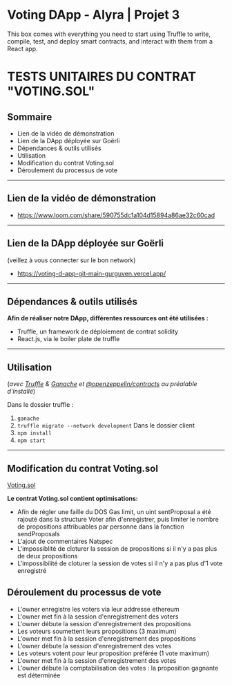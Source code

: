 # Voting DApp - Alyra | Projet 3

This box comes with everything you need to start using Truffle to write, compile, test, and deploy smart contracts, and interact with them from a React app.

# TESTS UNITAIRES DU CONTRAT "VOTING.SOL"

## Sommaire
- Lien de la vidéo de démonstration
- Lien de la DApp déployée sur Goërli
- Dépendances & outils utilisés 
- Utilisation
- Modification du contrat Voting.sol
- Déroulement du processus de vote

---

## Lien de la vidéo de démonstration
- https://www.loom.com/share/590755dc1a104d15894a86ae32c60cad


---

## Lien de la DApp déployée sur Goërli
(veillez à vous connecter sur le bon network) 
- https://voting-d-app-git-main-gurguven.vercel.app/

---

## Dépendances & outils utilisés
**Afin de réaliser notre DApp, différentes ressources ont été utilisées :**
- Truffle, un framework de déploiement de contrat solidity
- React.js, via le boiler plate de truffle
--- 

## Utilisation 
(*avec [Truffle](https://trufflesuite.com/docs/truffle/) & [Ganache](https://trufflesuite.com/docs/ganache/) et [@openzeppelin/contracts](https://www.npmjs.com/package/@openzeppelin/contracts) au préalable d'installé*)

Dans le dossier truffle : 
1. `ganache`
2. `truffle migrate --network development`
Dans le dossier client 
3. `npm install `
4. `npm start`
---

## Modification du contrat Voting.sol

[Voting.sol](https://github.com/gurguven/VotingDApp/blob/main/truffle/contracts/Voting.sol)

**Le contrat Voting.sol contient optimisations:**

- Afin de régler une faille du DOS Gas limit, un uint sentProposal a été rajouté dans la structure Voter afin d'enregistrer, puis limiter
le nombre de propositions attribuables par personne dans la fonction sendProposals
- L'ajout de commentaires Natspec
- L'impossiblité de cloturer la session de propositions si il n'y a pas plus de deux propositions
- L'impossibilité de cloturer la session de votes si il n'y a pas plus d'1 vote enregistré 

## Déroulement du processus de vote

- L'owner enregistre les voters via leur addresse ethereum
- L'owner met fin à la session d'enregistrement des voters 
- L'owner débute la session d'enregistrement des propositions
- Les voteurs soumettent leurs propositions (3 maximum) 
- L'owner met fin à la session d'enregistrement des propositions 
- L'owner débute la session d'enregistrement des votes
- Les voteurs votent pour leur proposition préférée (1 vote maximum) 
- L'owner met fin à la session d'enregistrement des votes 
- L'owner débute la comptabilisation des votes : la proposition gagnante est déterminée 



